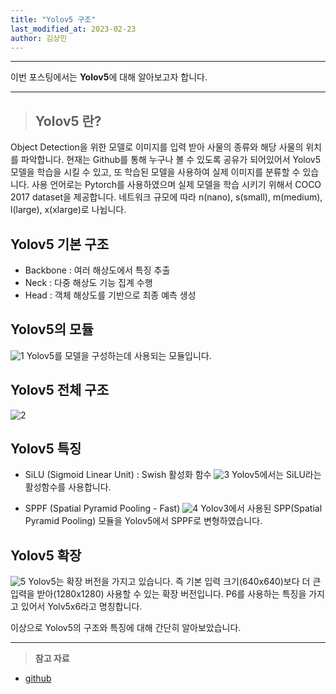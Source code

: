```yaml
---
title: "Yolov5 구조"
last_modified_at: 2023-02-23
author: 김상민
---
```


-------------

이번 포스팅에서는 **Yolov5**에 대해 알아보고자 합니다.

---------------

> ## Yolov5 란?
Object Detection을 위한 모델로 이미지를 입력 받아 사물의 종류와 해당 사물의 위치를 파악합니다.
현재는 Github를 통해 누구나 볼 수 있도록 공유가 되어있어서 Yolov5 모델을 학습을 시킬 수 있고, 또 학습된 모델을 사용하여 실제 이미지를 분류할 수 있습니다.
사용 언어로는 Pytorch를 사용하였으며 실제 모델을 학습 시키기 위해서 COCO 2017 dataset을 제공합니다.
네트워크 규모에 따라 n(nano), s(small), m(medium), l(large), x(xlarge)로 나뉩니다.

## Yolov5 기본 구조
 - Backbone : 여러 해상도에서 특징 추출
 - Neck : 다중 해상도 기능 집계 수행
 - Head : 객체 해상도를 기반으로 최종 예측 생성

## Yolov5의 모듈
![1](https://user-images.githubusercontent.com/102953592/220794646-a43a56b9-287e-46a9-85f7-f100d9571153.JPG)
Yolov5를 모델을 구성하는데 사용되는 모듈입니다.

## Yolov5 전체 구조
![2](https://user-images.githubusercontent.com/102953592/220794683-dcdbbfbf-169d-43f8-92f4-62e0f394ad1e.JPG)

## Yolov5 특징
 - SiLU (Sigmoid Linear Unit) : Swish 활성화 함수
![3](https://user-images.githubusercontent.com/102953592/220794695-a27dc197-b427-4d7c-a1de-79086151e81a.JPG)
Yolov5에서는 SiLU라는 활성함수를 사용합니다.

 - SPPF (Spatial Pyramid Pooling - Fast)
![4](https://user-images.githubusercontent.com/102953592/220794709-f45b05c2-40a0-44cb-88d9-a61f2617f09a.JPG)
 Yolov3에서 사용된 SPP(Spatial Pyramid Pooling) 모듈을 Yolov5에서 SPPF로 변형하였습니다.

## Yolov5 확장
![5](https://user-images.githubusercontent.com/102953592/220794724-71c42059-53c4-473e-b092-5259c22d19dc.JPG)
Yolov5는 확장 버전을 가지고 있습니다. 즉 기본 입력 크기(640x640)보다 더 큰 입력을 받아(1280x1280) 사용할 수 있는 확장 버전입니다.
P6를 사용하는 특징을 가지고 있어서 Yolv5x6라고 명칭합니다.


이상으로 Yolov5의 구조와 특징에 대해 간단히 알아보았습니다.

------------------------

> **참고 자료**  
* [github](https://github.com/ultralytics/yolov5)
